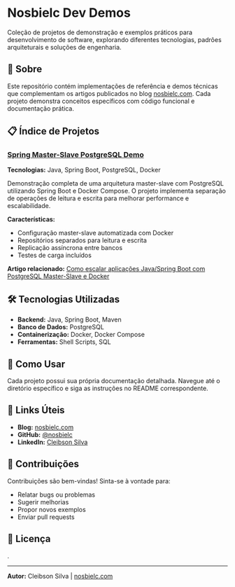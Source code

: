 # Nosbielc Dev Demos

Coleção de projetos de demonstração e exemplos práticos para desenvolvimento de software, explorando diferentes tecnologias, padrões arquiteturais e soluções de engenharia.

## 🚀 Sobre

Este repositório contém implementações de referência e demos técnicas que complementam os artigos publicados no blog [nosbielc.com](https://nosbielc.com). Cada projeto demonstra conceitos específicos com código funcional e documentação prática.

## 📋 Índice de Projetos

### [Spring Master-Slave PostgreSQL Demo](./spring-master-slave-postgres-demo/)

**Tecnologias:** Java, Spring Boot, PostgreSQL, Docker

Demonstração completa de uma arquitetura master-slave com PostgreSQL utilizando Spring Boot e Docker Compose. O projeto implementa separação de operações de leitura e escrita para melhorar performance e escalabilidade.

**Características:**
- Configuração master-slave automatizada com Docker
- Repositórios separados para leitura e escrita
- Replicação assíncrona entre bancos
- Testes de carga incluídos

**Artigo relacionado:** [Como escalar aplicações Java/Spring Boot com PostgreSQL Master-Slave e Docker](https://nosbielc.com/posts/15072025)

## 🛠️ Tecnologias Utilizadas

- **Backend:** Java, Spring Boot, Maven
- **Banco de Dados:** PostgreSQL
- **Containerização:** Docker, Docker Compose
- **Ferramentas:** Shell Scripts, SQL

## 📖 Como Usar

Cada projeto possui sua própria documentação detalhada. Navegue até o diretório específico e siga as instruções no README correspondente.

## 🔗 Links Úteis

- **Blog:** [nosbielc.com](https://nosbielc.com)
- **GitHub:** [@nosbielc](https://github.com/nosbielc)
- **LinkedIn:** [Cleibson Silva](https://linkedin.com/in/cleibson-silva)

## 📝 Contribuições

Contribuições são bem-vindas! Sinta-se à vontade para:
- Relatar bugs ou problemas
- Sugerir melhorias
- Propor novos exemplos
- Enviar pull requests

## 📄 Licença

.

---

**Autor:** Cleibson Silva | [nosbielc.com](https://nosbielc.com)

